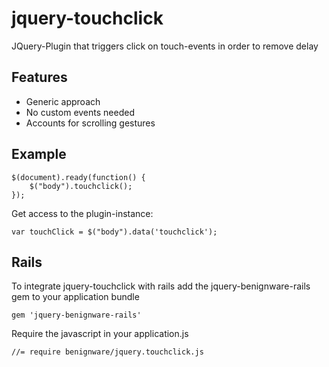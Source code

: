 jquery-touchclick
=================

JQuery-Plugin that triggers click on touch-events in order to remove delay

Features
--------
* Generic approach
* No custom events needed
* Accounts for scrolling gestures

Example
-------

```
$(document).ready(function() {
	$("body").touchclick();
});
```

Get access to the plugin-instance:
```
var touchClick = $("body").data('touchclick');
```


Rails
-----

To integrate jquery-touchclick with rails add the jquery-benignware-rails gem to your application bundle

```
gem 'jquery-benignware-rails'
```

Require the javascript in your application.js
```
//= require benignware/jquery.touchclick.js
```
